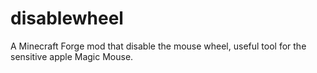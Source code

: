 # disablewheel
A Minecraft Forge mod that disable the mouse wheel, useful tool for the sensitive apple Magic Mouse.
